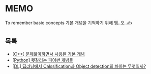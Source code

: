 # MEMO
To remember basic concepts
기본 개념을 기억하기 위해 멤..오..✍️

## 목록
- [\[C++\] 문제풀이하면서 사용된 기본 개념](https://github.com/euzl/2019-1o1-project/blob/master/basic_note.md)
- [\[Python\] 헷갈리는 파이썬 개념들](https://github.com/euzl/py4e/blob/master/basic_note.md)
- [\[DL\] 딥러닝에서 Calssification과 Object detection의 차이는 무엇일까?](https://github.com/Petpeotalk/petpeotalk-labs/blob/master/01_difference_between_classification_and_object_detection.md)
            
